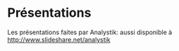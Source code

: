 # Présentations
Les présentations faites par Analystik: aussi disponible à http://www.slideshare.net/analystik